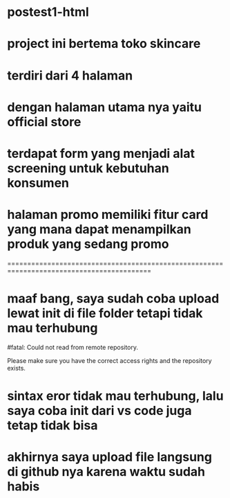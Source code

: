# postest1-html
# project ini bertema toko skincare 
# terdiri dari 4 halaman 
# dengan halaman utama nya yaitu official store
# terdapat form yang menjadi alat screening untuk kebutuhan konsumen
# halaman promo memiliki fitur card yang mana dapat menampilkan produk yang sedang promo
==========================================================================================
# maaf bang, saya sudah coba upload lewat init di file folder tetapi tidak mau terhubung 
#fatal: Could not read from remote repository.

Please make sure you have the correct access rights
and the repository exists.
# sintax eror tidak mau terhubung, lalu saya coba init dari vs code juga tetap tidak bisa
# akhirnya saya upload file langsung di github nya karena waktu sudah habis 
